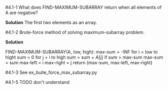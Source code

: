 #4.1-1
What does FIND-MAXIMUM-SUBARRAY return when all elements of A are negative?

**Solution**
The first two elements as an array.

#4.1-2
Brute-force method of solving maximum-subarray problem.

**Solution**

FIND-MAXIMUM-SUBARRAY(A, low, high):
max-sum = -INF
for i = low to hight
    sum = 0
    for j = i to high
        sum = sum + A[j]
        if sum > max-sum
            max-sum = sum
            max-left = i
            max-right = j
return (max-sum, max-left, max-right)

#4.1-3
See ex_buite_force_max_subarray.py

#4.1-5
TODO
don't understand

